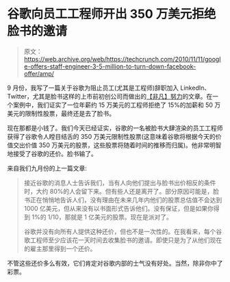 # 谷歌向员工工程师开出 350 万美元拒绝脸书的邀请

> 原文：<https://web.archive.org/web/https://techcrunch.com/2010/11/11/google-offers-staff-engineer-3-5-million-to-turn-down-facebook-offer/amp/>

9 月份，我写了一篇关于谷歌为阻止员工(尤其是工程师)辞职加入 LinkedIn、Twitter，尤其是脸书这样的上市前初创公司而做出的[【非凡】努力](https://web.archive.org/web/20230225042855/https://techcrunch.com/2010/09/01/google-making-extraordinary-counteroffers-to-stop-flow-of-employees-to-facebook/)的文章。在一个案例中，我们证实了一位年薪约 15 万美元的工程师拒绝了 15%的加薪和 50 万美元的限制性股票，最终还是去了脸书。

现在那都是小钱了。我们今天已经证实，谷歌的一名被脸书大肆渲染的员工工程师获得了谷歌令人瞠目结舌的 350 万美元限制性股票(这意味着谷歌将根据今天的价值交出价值 350 万美元的股票，这些股票将随着时间的推移而归属)。他非常明智地接受了谷歌的还价。脸书输了。

来自我们九月份的上一篇文章:

> 接近谷歌的消息人士告诉我们，当有人向他们提出与脸书出价相反的条件时，大约 80%的人会留下来。但有些人还是离开了。部分原因可能是，脸书正在悄悄地告诉人们，没有理由在未来几年内他们的股票总估值不会达到 1000 亿美元，但从来没有以书面形式告诉他们。没有保证，但是如果你得到 1%的 1/10，那就是 1 亿美元的股票。现在是派对了。
> 
> 谷歌并没有向所有人提供这种还价，但也不是一次性的。在我看来，每个谷歌工程师至少应该花一天时间去收集脸书的邀请。即使只是为了从他们现在的雇主那里得到一个还价。

不管这些还价多么有效，它们肯定对谷歌内部的士气没有好处。当然，除非你中了彩票。

<amp-analytics data-credentials="include" class="i-amphtml-layout-fixed i-amphtml-layout-size-defined" i-amphtml-layout="fixed"></amp-analytics>